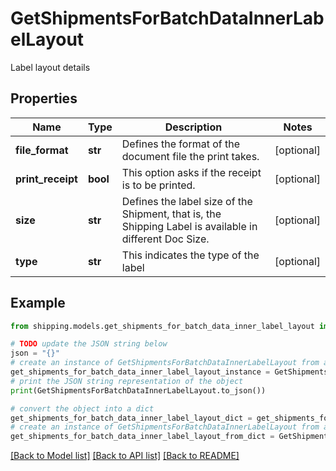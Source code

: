 # GetShipmentsForBatchDataInnerLabelLayout

Label layout details

## Properties

Name | Type | Description | Notes
------------ | ------------- | ------------- | -------------
**file_format** | **str** | Defines the format of the document file the print takes. | [optional] 
**print_receipt** | **bool** | This option asks if the receipt is to be printed. | [optional] 
**size** | **str** | Defines the label size of the Shipment, that is, the Shipping Label is available in different Doc Size. | [optional] 
**type** | **str** | This indicates the type of the label | [optional] 

## Example

```python
from shipping.models.get_shipments_for_batch_data_inner_label_layout import GetShipmentsForBatchDataInnerLabelLayout

# TODO update the JSON string below
json = "{}"
# create an instance of GetShipmentsForBatchDataInnerLabelLayout from a JSON string
get_shipments_for_batch_data_inner_label_layout_instance = GetShipmentsForBatchDataInnerLabelLayout.from_json(json)
# print the JSON string representation of the object
print(GetShipmentsForBatchDataInnerLabelLayout.to_json())

# convert the object into a dict
get_shipments_for_batch_data_inner_label_layout_dict = get_shipments_for_batch_data_inner_label_layout_instance.to_dict()
# create an instance of GetShipmentsForBatchDataInnerLabelLayout from a dict
get_shipments_for_batch_data_inner_label_layout_from_dict = GetShipmentsForBatchDataInnerLabelLayout.from_dict(get_shipments_for_batch_data_inner_label_layout_dict)
```
[[Back to Model list]](../README.md#documentation-for-models) [[Back to API list]](../README.md#documentation-for-api-endpoints) [[Back to README]](../README.md)


